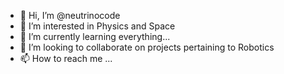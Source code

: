 - 👋 Hi, I’m @neutrinocode
- 👀 I’m interested in Physics and Space
- 🌱 I’m currently learning everything...
- 💞️ I’m looking to collaborate on projects pertaining to Robotics
- 📫 How to reach me ...

<!---
neutrinocode/neutrinocode is a ✨ special ✨ repository because its `README.md` (this file) appears on your GitHub profile.
You can click the Preview link to take a look at your changes.
--->
